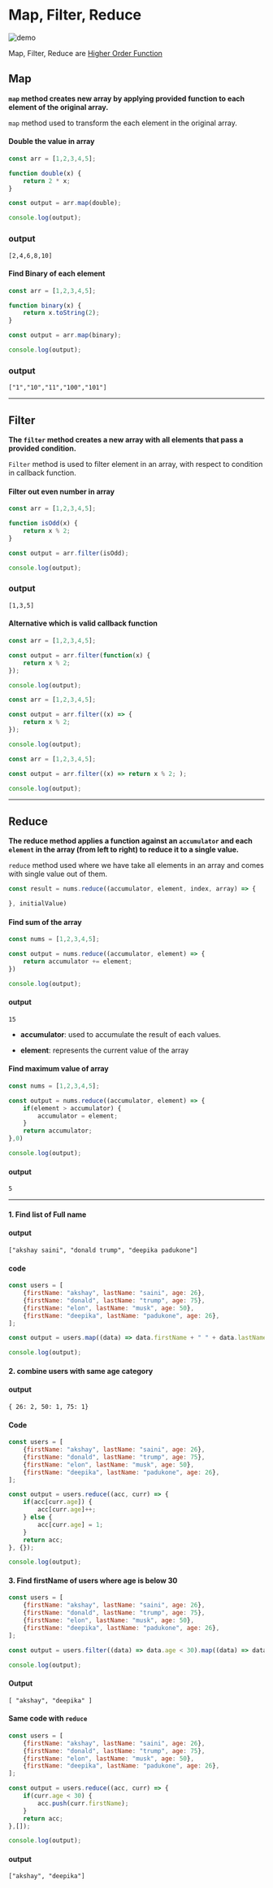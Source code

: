 # Map, Filter, Reduce 

![demo](/assets/demo20.png)

Map, Filter, Reduce are [Higher Order Function](/014.%20Higher%20Order%20Functions/README.md)


## Map

**`map` method creates new array by applying provided function to each element of the original array.**

`map` method used to transform the each element in the original array.

#### Double the value in array

```js
const arr = [1,2,3,4,5];

function double(x) {
    return 2 * x;
}

const output = arr.map(double);

console.log(output);
```

### output

```
[2,4,6,8,10]
```

#### Find Binary of each element

```js
const arr = [1,2,3,4,5];

function binary(x) {
    return x.toString(2);
}

const output = arr.map(binary);

console.log(output);
```

### output

```
["1","10","11","100","101"]
```

---

## Filter

**The `filter` method creates a new array with all elements that pass a provided condition.**

`Filter` method is used to filter element in an array, with respect to condition in callback function.

#### Filter out even number in array

```js
const arr = [1,2,3,4,5];

function isOdd(x) {
    return x % 2;
}

const output = arr.filter(isOdd);

console.log(output);
```

### output

```
[1,3,5]
```

#### Alternative which is valid callback function

```js
const arr = [1,2,3,4,5];

const output = arr.filter(function(x) {
    return x % 2;
});

console.log(output);
```

```js
const arr = [1,2,3,4,5];

const output = arr.filter((x) => {
    return x % 2;
});

console.log(output);
```

```js
const arr = [1,2,3,4,5];

const output = arr.filter((x) => return x % 2; );

console.log(output);
```

---

## Reduce

**The reduce method applies a function against an `accumulator` and each `element` in the array (from left to right) to reduce it to a single value.**

`reduce` method used where we have take all elements in an array and comes with single value out of them.

```js
const result = nums.reduce((accumulator, element, index, array) => {

}, initialValue)
```

#### Find sum of the array

```js
const nums = [1,2,3,4,5];

const output = nums.reduce((accumulator, element) => {
    return accumulator += element;
})

console.log(output);
```

#### output

```
15
```

* **accumulator**: used to accumulate the result of each values.

* **element**: represents the current value of the array

#### Find maximum value of array

```js
const nums = [1,2,3,4,5];

const output = nums.reduce((accumulator, element) => {
    if(element > accumulator) {
        accumulator = element;
    }
    return accumulator;
},0)

console.log(output);
```

#### output

```
5
```

---

#### 1. Find list of Full name

#### output

```
["akshay saini", "donald trump", "deepika padukone"]
```

#### code

```js
const users = [
    {firstName: "akshay", lastName: "saini", age: 26},
    {firstName: "donald", lastName: "trump", age: 75},
    {firstName: "elon", lastName: "musk", age: 50},
    {firstName: "deepika", lastName: "padukone", age: 26},
];

const output = users.map((data) => data.firstName + " " + data.lastName);

console.log(output);
```

#### 2. combine users with same age category

#### output

```
{ 26: 2, 50: 1, 75: 1}
```

#### Code 

```js
const users = [
    {firstName: "akshay", lastName: "saini", age: 26},
    {firstName: "donald", lastName: "trump", age: 75},
    {firstName: "elon", lastName: "musk", age: 50},
    {firstName: "deepika", lastName: "padukone", age: 26},
];

const output = users.reduce((acc, curr) => {
    if(acc[curr.age]) {
        acc[curr.age]++;
    } else {
        acc[curr.age] = 1;
    }
    return acc;
}, {});

console.log(output);
```

#### 3. Find firstName of users where age is below 30

```js
const users = [
    {firstName: "akshay", lastName: "saini", age: 26},
    {firstName: "donald", lastName: "trump", age: 75},
    {firstName: "elon", lastName: "musk", age: 50},
    {firstName: "deepika", lastName: "padukone", age: 26},
];

const output = users.filter((data) => data.age < 30).map((data) => data.firstName);

console.log(output);
```

#### Output

```
[ "akshay", "deepika" ]
```

#### Same code with `reduce`

```js
const users = [
    {firstName: "akshay", lastName: "saini", age: 26},
    {firstName: "donald", lastName: "trump", age: 75},
    {firstName: "elon", lastName: "musk", age: 50},
    {firstName: "deepika", lastName: "padukone", age: 26},
];

const output = users.reduce((acc, curr) => {
    if(curr.age < 30) {
        acc.push(curr.firstName);
    }
    return acc;
},[]);

console.log(output);
```

#### output

```
["akshay", "deepika"]
```